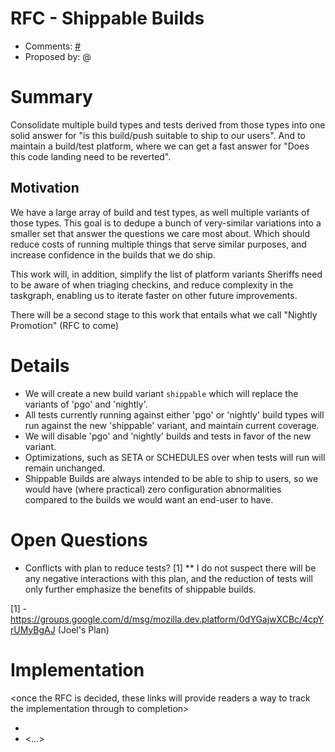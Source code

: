 # RFC <number> - Shippable Builds
* Comments: [#<number>](https://api.github.com/repos/mozilla-releng/releng-rfcs/issues/<number>)
* Proposed by: @<yourname>

# Summary

Consolidate multiple build types and tests derived from those types into one solid answer for "is
this build/push suitable to ship to our users". And to maintain a build/test platform, where we can
get a fast answer for "Does this code landing need to be reverted".

## Motivation

We have a large array of build and test types, as well multiple variants of those types. This goal is to dedupe a
bunch of very-similar variations into a smaller set that answer the questions we care most about. Which should reduce costs
of running multiple things that serve similar purposes, and increase confidence in the builds that we do ship.

This work will, in addition, simplify the list of platform variants Sheriffs need to be aware of when triaging checkins, and
reduce complexity in the taskgraph, enabling us to iterate faster on other future improvements.

There will be a second stage to this work that entails what we call "Nightly Promotion" (RFC to come)

# Details

* We will create a new build variant `shippable` which will replace the variants of 'pgo' and 'nightly'.
* All tests currently running against either 'pgo' or 'nightly' build types will run against the new 'shippable' variant,
  and maintain current coverage.
* We will disable 'pgo' and 'nightly' builds and tests in favor of the new variant.
* Optimizations, such as SETA or SCHEDULES over when tests will run will remain unchanged.
* Shippable Builds are always intended to be able to ship to users, so we would have (where practical) zero configuration abnormalities
  compared to the builds we would want an end-user to have.

# Open Questions

* Conflicts with plan to reduce tests? [1]
** I do not suspect there will be any negative interactions with this plan, and the reduction of tests will only further emphasize
   the benefits of shippable builds.

[1] - https://groups.google.com/d/msg/mozilla.dev.platform/0dYGajwXCBc/4cpYrUMyBgAJ (Joel's Plan)

# Implementation

<once the RFC is decided, these links will provide readers a way to track the
implementation through to completion>

* <link to tracker bug, issue, etc.>
* <...>

